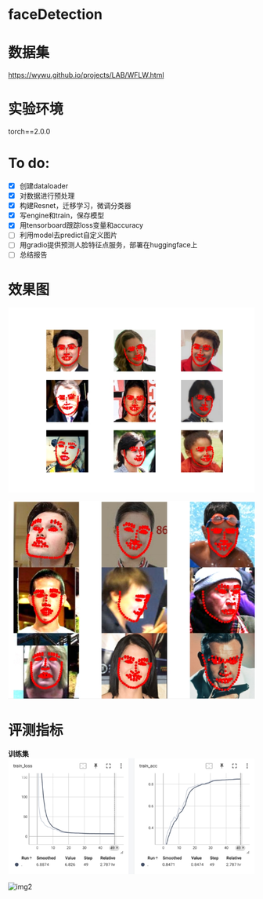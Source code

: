 # faceDetection
# 数据集
https://wywu.github.io/projects/LAB/WFLW.html

# 实验环境
torch==2.0.0


# To do:

- [x] 创建dataloader
- [x] 对数据进行预处理
- [x] 构建Resnet，迁移学习，微调分类器
- [x] 写engine和train，保存模型
- [x] 用tensorboard跟踪loss变量和accuracy 
- [ ] 利用model去predict自定义图片
- [ ] 用gradio提供预测人脸特征点服务，部署在huggingface上
- [ ] 总结报告

# 效果图
![img](https://github.com/FuturaTino/TyporaImages/raw/main//TyporaImages/wps3.jpg)

![img](https://github.com/FuturaTino/TyporaImages/raw/main//TyporaImages/wps1.jpg)

# 评测指标

**训练集**
![img](https://github.com/FuturaTino/TyporaImages/raw/main//TyporaImages/wps4.jpg)

![img2](C:/Users/future/AppData/Local/Temp/ksohtml8500/wps5.jpg)
